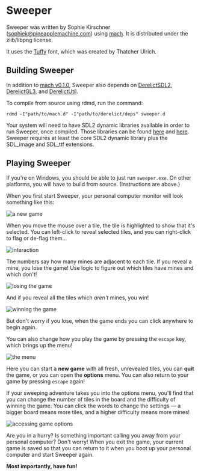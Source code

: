 # Sweeper

Sweeper was written by Sophie Kirschner (sophiek@pineapplemachine.com) using [mach](https://github.com/pineapplemachine/mach.d/releases/tag/v0.1.0). It is distributed under the zlib/libpng license.

It uses the [Tuffy](https://www.fontsquirrel.com/fonts/tuffy) font, which was created by Thatcher Ulrich.

## Building Sweeper

In addition to [mach v0.1.0](https://github.com/pineapplemachine/mach.d/releases/tag/v0.1.0), Sweeper also depends on [DerelictSDL2](https://github.com/DerelictOrg/DerelictSDL2), [DerelictGL3](https://github.com/DerelictOrg/DerelictGL3), and [DerelictUtil](https://github.com/DerelictOrg/DerelictUtil).

To compile from source using rdmd, run the command:

`rdmd -I"path/to/mach.d" -I"path/to/derelict/deps" sweeper.d`

Your system will need to have SDL2 dynamic libraries available in order to run Sweeper, once compiled. Those libraries can be found [here](https://www.libsdl.org/download-2.0.php) and [here](https://www.libsdl.org/projects/).
Sweeper requires at least the core SDL2 dynamic library plus the SDL_image and SDL_ttf extensions.

## Playing Sweeper

If you're on Windows, you should be able to just run `sweeper.exe`.
On other platforms, you will have to build from source.
(Instructions are above.)

When you first start Sweeper, your personal computer monitor will look something like this:

![a new game](screenshots/newgame.png)

When you move the mouse over a tile, the tile is highlighted to show that it's selected.
You can left-click to reveal selected tiles, and you can right-click to flag or de-flag them...

![interaction](screenshots/interact.gif)

The numbers say how many mines are adjacent to each tile.
If you reveal a mine, you lose the game! Use logic to figure out which tiles
have mines and which don't!

![losing the game](screenshots/revealmine.gif)

And if you reveal all the tiles which _aren't_ mines, you win!

![winning the game](screenshots/wingame.gif)

But don't worry if you lose, when the game ends you can click anywhere to begin
again.

You can also change how you play the game by pressing the `escape` key, which
brings up the menu!

![the menu](screenshots/menu.png)

Here you can start a **new game** with all fresh, unrevealed tiles, you can
**quit** the game, or you can open the **options** menu.
You can also return to your game by pressing `escape` again!

If your sweeping adventure takes you into the options menu, you'll find that
you can change the number of tiles in the board and the difficulty of winning
the game.
You can click the words to change the settings — a bigger board means more tiles,
and a higher difficulty means more mines!

![accessing game options](screenshots/options.gif)

Are you in a hurry? Is something important calling you away from your personal
computer? Don't worry! When you exit the game, your current game is saved so
that you can return to it when you boot up your personal computer and start
Sweeper again.

**Most importantly, have fun!**
